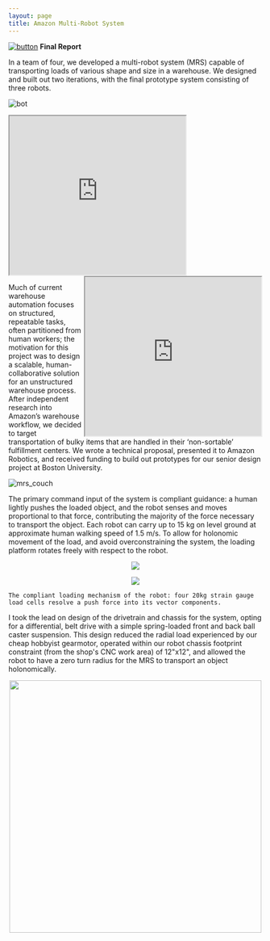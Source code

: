 ```yaml
---
layout: page
title: Amazon Multi-Robot System
---
```


[![button]({{site.url}}/images/pdf_icon.png)]({{site.url}}/images/final_report.pdf) **Final Report**


<!-- This was a project created for a year-long mechanical engineering capstone assignment in a senior design course.

As a team of four, we investigated floor robots and their application in carrying arbitrary loads. Our concept for such a system was a collection of identical collaborative robots, each similar in size to a Roomba. Combined, they would constitute a MRS that could be tasked to transport previously unknown objects of various sizes, loads, and geometries through a warehouse environment. Our MRS can be loaded with an object, and directed to an end position. Given perception and load sensing capabilities, the MRS may additionally adjust itself dynamically to best control its cargo, avoid collisions, and ensure safe transport. -->
In a team of four, we developed a multi-robot system (MRS) capable of transporting loads of various shape and size in a warehouse.  We designed and built out two iterations, with the final prototype system consisting of three robots.

![bot]({{site.url}}/images/bot.png)

<iframe width="350" height="315"
src="https://www.youtube.com/embed/cNsrh9rWQQU">
</iframe>

<iframe width="350" height="315" align="right"
src="https://www.youtube.com/embed/XdaDKQsmUIY">
</iframe>


Much of current warehouse automation focuses on structured, repeatable tasks, often partitioned from human workers; the motivation for this project was to design a scalable, human-collaborative solution for an unstructured warehouse process.  After independent research into Amazon’s warehouse workflow, we decided to target transportation of bulky items that are handled in their ‘non-sortable’ fulfillment centers. We wrote a technical proposal, presented it to Amazon Robotics, and received funding to build out prototypes for our senior design project at Boston University.  

![mrs_couch]({{site.url}}/images/mrs_couch.png)

The primary command input of the system is compliant guidance: a human lightly pushes the loaded object, and the robot senses and moves proportional to that force, contributing the majority of the force necessary to transport the object. Each robot can carry up to 15 kg on level ground at approximate human walking speed of 1.5 m/s. To allow for holonomic movement of the load, and avoid overconstraining the system, the loading platform rotates freely with respect to the robot.

<p align="center">
  <img  src="{{site.url}}/images/compliance.gif">
</p>
<p align="center">
  <img  src="{{site.url}}/images/compliance_graph.gif">
</p>


```
The compliant loading mechanism of the robot: four 20kg strain gauge  load cells resolve a push force into its vector components.
```


I took the lead on design of the drivetrain and chassis for the system, opting for a differential, belt drive with a simple spring-loaded front and back ball caster suspension. This design reduced the radial load experienced by our cheap hobbyist gearmotor, operated within our robot chassis footprint constraint (from the shop's CNC work area) of 12"x12", and allowed the robot to have a zero turn radius for the MRS to transport an object holonomically.

<p align="center">
  <img width="500" src="{{site.url}}/images/drivetrain.gif">
</p>
